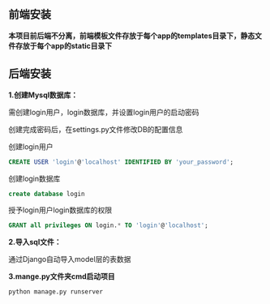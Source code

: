 ## 前端安装

**本项目前后端不分离，前端模板文件存放于每个app的templates目录下，静态文件存放于每个app的static目录下**

## 后端安装

**1.创建Mysql数据库：**

需创建login用户，login数据库，并设置login用户的启动密码

创建完成密码后，在settings.py文件修改DB的配置信息

创建login用户

```sql
CREATE USER 'login'@'localhost' IDENTIFIED BY 'your_password';
```

创建login数据库

```sql
create database login
```

授予login用户login数据库的权限

```sql
GRANT all privileges ON login.* TO 'login'@'localhost';
```

**2.导入sql文件：**

通过Django自动导入model层的表数据

**3.mange.py文件夹cmd启动项目**

```
python manage.py runserver
```


